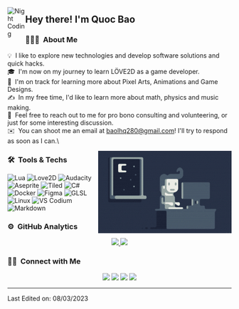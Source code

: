<img alt="Night Coding" src="./assets/Hand%20Wave.gif" width='40' align="left"/><h2>Hey there! I'm Quoc Bao</h2>

### 👨🏻‍💻 &nbsp;About Me

💡 &nbsp;I like to explore new technologies and develop software solutions and quick hacks.\
🎓 &nbsp;I'm now on my journey to learn LÖVE2D as a game developer.\
🌱 &nbsp;I'm on track for learning more about Pixel Arts, Animations and Game Designs.\
✍️ &nbsp;In my free time, I'd like to learn more about math, physics and music making.\
💬 &nbsp;Feel free to reach out to me for pro bono consulting and volunteering, or just for some interesting discussion.\
✉️ &nbsp;You can shoot me an email at baolhq280@gmail.com! I'll try to respond as soon as I can.\

<img alt="Night Coding" src="https://raw.githubusercontent.com/AVS1508/AVS1508/master/assets/Night-Coding.gif" align="right"/>

### 🛠 &nbsp;Tools & Techs

![Lua](https://img.shields.io/badge/Lua-2C2D72?style=for-the-badge&logo=lua&logoColor=white) 
![Love2D](https://img.shields.io/badge/Love2D-CC9999?style=for-the-badge&logo=love&logoColor=FF69B4)
![Audacity](https://img.shields.io/badge/Audacity-115577?style=for-the-badge&logo=audacity&logoColor=white)
![Aseprite](https://img.shields.io/badge/Aseprite-7D929E?style=for-the-badge&logo=aseprite&logoColor=white) 
![Tiled](https://img.shields.io/badge/Tiled-0D89F0?style=for-the-badge&logo=data:image/svg+xml;base64,...&logoColor=white) 
![C#](https://img.shields.io/badge/C%23-239120?style=for-the-badge&logo=c-sharp&logoColor=white)
![Docker](https://img.shields.io/badge/Docker-2391AA?style=for-the-badge&logo=docker&logoColor=white)
![Figma](https://img.shields.io/badge/Figma-FFAA33?style=for-the-badge&logo=figma&logoColor=white)
![GLSL](https://img.shields.io/badge/GLSL-335577?style=for-the-badge&logo=glsl&logoColor=white)
![Linux](https://img.shields.io/badge/Linux-CACA66?style=for-the-badge&logo=linux&logoColor=black)
![VS Codium](https://img.shields.io/badge/VS_Codium-007ACC?style=for-the-badge&logo=vscodium&logoColor=white)
![Markdown](https://img.shields.io/badge/Markdown-000000?style=for-the-badge&logo=markdown&logoColor=white)

### ⚙️ &nbsp;GitHub Analytics

<p align="center">
<a href="https://github.com/baolhq">
  <img height="180em" src="https://github-readme-stats-eight-theta.vercel.app/api?username=baolhq&show_icons=true&theme=algolia&include_all_commits=true&count_private=true"/>
  <img height="180em" src="https://github-readme-stats-eight-theta.vercel.app/api/top-langs/?username=baolhq&layout=compact&langs_count=8&theme=algolia"/>
</a>
</p>

### 🤝🏻 &nbsp;Connect with Me

<p align="center">
<a href="https://www.baolhq.github.io" target="_blank"><img src="https://img.shields.io/badge/Github-100000?style=for-the-badge&logo=github&logoColor=white"/></a>
<a href="https://www.linkedin.com/in/baolhq/" target="_blank"><img src="https://img.shields.io/badge/LinkedIn-0077B5?style=for-the-badge&logo=linkedin&logoColor=white"/></a>
<a href="mailto:baolhq280@gmail.com" target="_blank"><img src="https://img.shields.io/badge/Gmail-D14836?style=for-the-badge&logo=gmail&logoColor=white"/></a>
<a href="https://facebook.com/baolhq1" target="_blank"><img src="https://img.shields.io/badge/Facebook-1877F2?style=for-the-badge&logo=facebook&logoColor=white"/></a>
</p>

---

Last Edited on: 08/03/2023
